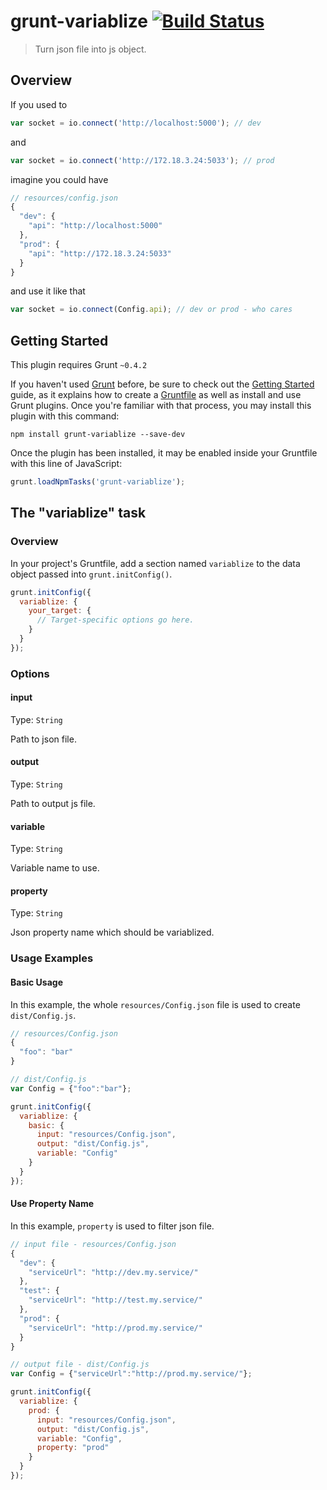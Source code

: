 # grunt-variablize [![Build Status](https://secure.travis-ci.org/msn0/grunt-variablize.png?branch=master)](http://travis-ci.org/msn0/grunt-variablize)

> Turn json file into js object.

## Overview
If you used to

```js
var socket = io.connect('http://localhost:5000'); // dev
```

and

```js
var socket = io.connect('http://172.18.3.24:5033'); // prod
```

imagine you could have

```js
// resources/config.json
{
  "dev": {
    "api": "http://localhost:5000"
  },
  "prod": {
    "api": "http://172.18.3.24:5033"
  }
}
```

and use it like that

```js
var socket = io.connect(Config.api); // dev or prod - who cares
```

## Getting Started
This plugin requires Grunt `~0.4.2`

If you haven't used [Grunt](http://gruntjs.com/) before, be sure to check out the [Getting Started](http://gruntjs.com/getting-started) guide, as it explains how to create a [Gruntfile](http://gruntjs.com/sample-gruntfile) as well as install and use Grunt plugins. Once you're familiar with that process, you may install this plugin with this command:

```shell
npm install grunt-variablize --save-dev
```

Once the plugin has been installed, it may be enabled inside your Gruntfile with this line of JavaScript:

```js
grunt.loadNpmTasks('grunt-variablize');
```

## The "variablize" task

### Overview
In your project's Gruntfile, add a section named `variablize` to the data object passed into `grunt.initConfig()`.

```js
grunt.initConfig({
  variablize: {
    your_target: {
      // Target-specific options go here.
    }
  }
});
```

### Options

#### input
Type: `String`

Path to json file.

#### output
Type: `String`

Path to output js file.

#### variable
Type: `String`

Variable name to use.

#### property
Type: `String`

Json property name which should be variablized.

### Usage Examples

#### Basic Usage
In this example, the whole `resources/Config.json` file is used to create `dist/Config.js`.

```js
// resources/Config.json
{
  "foo": "bar"
}
```

```js
// dist/Config.js
var Config = {"foo":"bar"};
```

```js
grunt.initConfig({
  variablize: {
    basic: {
      input: "resources/Config.json",
      output: "dist/Config.js",
      variable: "Config"
    }
  }
});
```

#### Use Property Name
In this example, `property` is used to filter json file.

```js
// input file - resources/Config.json
{
  "dev": {
    "serviceUrl": "http://dev.my.service/"
  },
  "test": {
    "serviceUrl": "http://test.my.service/"
  },
  "prod": {
    "serviceUrl": "http://prod.my.service/"
  }
}
```

```js
// output file - dist/Config.js
var Config = {"serviceUrl":"http://prod.my.service/"};
```

```js
grunt.initConfig({
  variablize: {
    prod: {
      input: "resources/Config.json",
      output: "dist/Config.js",
      variable: "Config",
      property: "prod"
    }
  }
});
```
